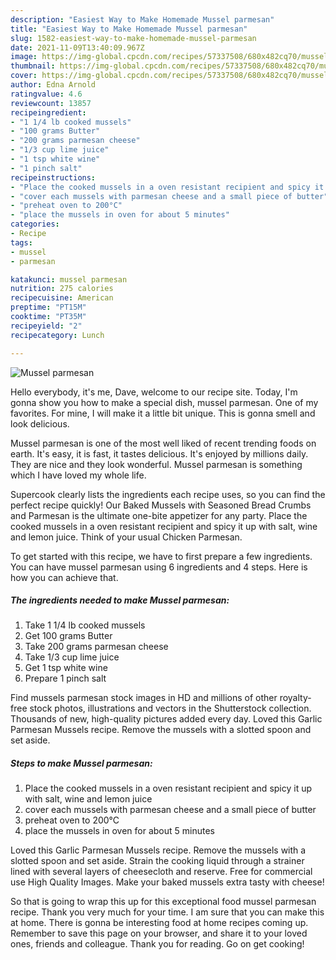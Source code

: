 ```yaml
---
description: "Easiest Way to Make Homemade Mussel parmesan"
title: "Easiest Way to Make Homemade Mussel parmesan"
slug: 1582-easiest-way-to-make-homemade-mussel-parmesan
date: 2021-11-09T13:40:09.967Z
image: https://img-global.cpcdn.com/recipes/57337508/680x482cq70/mussel-parmesan-recipe-main-photo.jpg
thumbnail: https://img-global.cpcdn.com/recipes/57337508/680x482cq70/mussel-parmesan-recipe-main-photo.jpg
cover: https://img-global.cpcdn.com/recipes/57337508/680x482cq70/mussel-parmesan-recipe-main-photo.jpg
author: Edna Arnold
ratingvalue: 4.6
reviewcount: 13857
recipeingredient:
- "1 1/4 lb cooked mussels"
- "100 grams Butter"
- "200 grams parmesan cheese"
- "1/3 cup lime juice"
- "1 tsp white wine"
- "1 pinch salt"
recipeinstructions:
- "Place the cooked mussels in a oven resistant recipient and spicy it up with salt, wine and lemon juice"
- "cover each mussels with parmesan cheese and a small piece of butter"
- "preheat oven to 200°C"
- "place the mussels in oven for about 5 minutes"
categories:
- Recipe
tags:
- mussel
- parmesan

katakunci: mussel parmesan 
nutrition: 275 calories
recipecuisine: American
preptime: "PT15M"
cooktime: "PT35M"
recipeyield: "2"
recipecategory: Lunch

---
```



![Mussel parmesan](https://img-global.cpcdn.com/recipes/57337508/680x482cq70/mussel-parmesan-recipe-main-photo.jpg)

Hello everybody, it's me, Dave, welcome to our recipe site. Today, I'm gonna show you how to make a special dish, mussel parmesan. One of my favorites. For mine, I will make it a little bit unique. This is gonna smell and look delicious.

Mussel parmesan is one of the most well liked of recent trending foods on earth. It's easy, it is fast, it tastes delicious. It's enjoyed by millions daily. They are nice and they look wonderful. Mussel parmesan is something which I have loved my whole life.

Supercook clearly lists the ingredients each recipe uses, so you can find the perfect recipe quickly! Our Baked Mussels with Seasoned Bread Crumbs and Parmesan is the ultimate one-bite appetizer for any party. Place the cooked mussels in a oven resistant recipient and spicy it up with salt, wine and lemon juice. Think of your usual Chicken Parmesan.


To get started with this recipe, we have to first prepare a few ingredients. You can have mussel parmesan using 6 ingredients and 4 steps. Here is how you can achieve that.

<!--inarticleads1-->

##### The ingredients needed to make Mussel parmesan:

1. Take 1 1/4 lb cooked mussels
1. Get 100 grams Butter
1. Take 200 grams parmesan cheese
1. Take 1/3 cup lime juice
1. Get 1 tsp white wine
1. Prepare 1 pinch salt


Find mussels parmesan stock images in HD and millions of other royalty-free stock photos, illustrations and vectors in the Shutterstock collection. Thousands of new, high-quality pictures added every day. Loved this Garlic Parmesan Mussels recipe. Remove the mussels with a slotted spoon and set aside. 

<!--inarticleads2-->

##### Steps to make Mussel parmesan:

1. Place the cooked mussels in a oven resistant recipient and spicy it up with salt, wine and lemon juice
1. cover each mussels with parmesan cheese and a small piece of butter
1. preheat oven to 200°C
1. place the mussels in oven for about 5 minutes


Loved this Garlic Parmesan Mussels recipe. Remove the mussels with a slotted spoon and set aside. Strain the cooking liquid through a strainer lined with several layers of cheesecloth and reserve. Free for commercial use High Quality Images. Make your baked mussels extra tasty with cheese! 

So that is going to wrap this up for this exceptional food mussel parmesan recipe. Thank you very much for your time. I am sure that you can make this at home. There is gonna be interesting food at home recipes coming up. Remember to save this page on your browser, and share it to your loved ones, friends and colleague. Thank you for reading. Go on get cooking!

